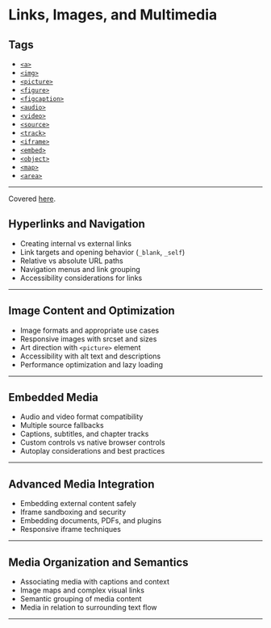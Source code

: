 # Links, Images, and Multimedia

## Tags

+ [`<a>`](../../notes/html/00_tags/a.md)
+ [`<img>`](../../notes/html/00_tags/img.md)
+ [`<picture>`](../../notes/html/00_tags/picture.md)
+ [`<figure>`](../../notes/html/00_tags/figure.md)
+ [`<figcaption>`](../../notes/html/00_tags/figcaption.md)
+ [`<audio>`](../../notes/html/00_tags/audio.md)
+ [`<video>`](../../notes/html/00_tags/video.md)
+ [`<source>`](../../notes/html/00_tags/source.md)
+ [`<track>`](../../notes/html/00_tags/track.md)
+ [`<iframe>`](../../notes/html/00_tags/iframe.md)
+ [`<embed>`](../../notes/html/00_tags/embed.md)
+ [`<object>`](../../notes/html/00_tags/object.md)
+ [`<map>`](../../notes/html/00_tags/map.md)
+ [`<area>`](../../notes/html/00_tags/area.md)

---

Covered [here](../../notes/html/06_links_images_and_multimedia.md).

## Hyperlinks and Navigation

+ Creating internal vs external links
+ Link targets and opening behavior (`_blank`, `_self`)
+ Relative vs absolute URL paths
+ Navigation menus and link grouping
+ Accessibility considerations for links

---

## Image Content and Optimization

+ Image formats and appropriate use cases
+ Responsive images with srcset and sizes
+ Art direction with `<picture>` element
+ Accessibility with alt text and descriptions
+ Performance optimization and lazy loading

---

## Embedded Media

+ Audio and video format compatibility
+ Multiple source fallbacks
+ Captions, subtitles, and chapter tracks
+ Custom controls vs native browser controls
+ Autoplay considerations and best practices

---

## Advanced Media Integration

+ Embedding external content safely
+ Iframe sandboxing and security
+ Embedding documents, PDFs, and plugins
+ Responsive iframe techniques

---

## Media Organization and Semantics

+ Associating media with captions and context
+ Image maps and complex visual links
+ Semantic grouping of media content
+ Media in relation to surrounding text flow

---
